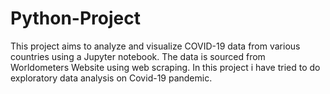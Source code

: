 # Python-Project
This project aims to analyze and visualize COVID-19 data from various countries using a Jupyter notebook. The data is sourced from Worldometers Website using web scraping. In this project i have tried to do exploratory data analysis on Covid-19 pandemic.
